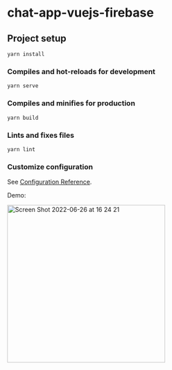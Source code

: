 # chat-app-vuejs-firebase

## Project setup
```
yarn install
```

### Compiles and hot-reloads for development
```
yarn serve
```

### Compiles and minifies for production
```
yarn build
```

### Lints and fixes files
```
yarn lint
```

### Customize configuration
See [Configuration Reference](https://cli.vuejs.org/config/).

Demo: 

<img width="364" alt="Screen Shot 2022-06-26 at 16 24 21" src="https://user-images.githubusercontent.com/97748602/175807824-b25bcd6e-681b-41f8-9ea6-8f09eb756b2f.png">
